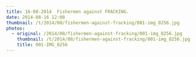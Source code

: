 ```yaml
---
title: 16-08-2014  Fishermen against FRACKING.
date: 2014-08-16 12:00
thumbnail: /t/2014/08/fishermen-against-fracking/001-img_0256.jpg
photos:
  - original: /2014/08/fishermen-against-fracking/001-img_0256.jpg
    thumbnail: /t/2014/08/fishermen-against-fracking/001-img_0256.jpg
    title: 001-IMG_0256
---
```

